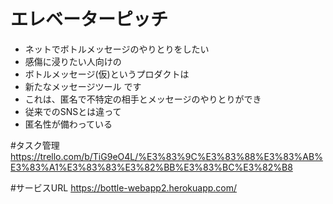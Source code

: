 # エレベーターピッチ
* ネットでボトルメッセージのやりとりをしたい
* 感傷に浸りたい人向けの
* ボトルメッセージ(仮)というプロダクトは
* 新たなメッセージツール です
* これは、匿名で不特定の相手とメッセージのやりとりができ
* 従来でのSNSとは違って
* 匿名性が備わっている




#タスク管理
https://trello.com/b/TiG9eO4L/%E3%83%9C%E3%83%88%E3%83%AB%E3%83%A1%E3%83%83%E3%82%BB%E3%83%BC%E3%82%B8

#サービスURL
https://bottle-webapp2.herokuapp.com/
